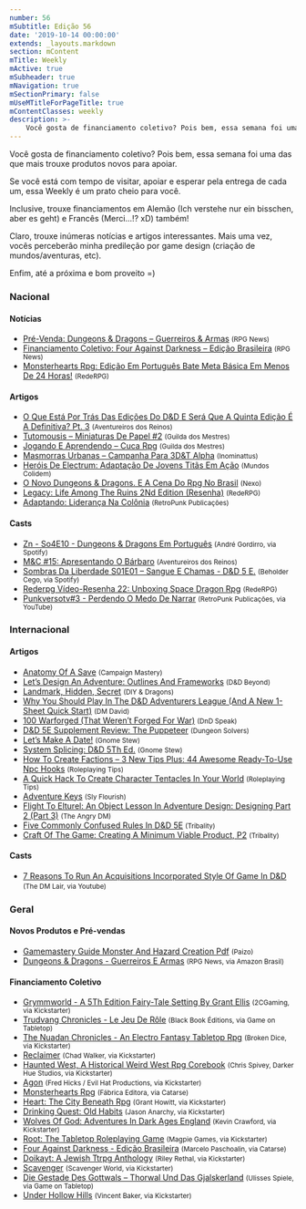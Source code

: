 ```yaml
---
number: 56
mSubtitle: Edição 56
date: '2019-10-14 00:00:00'
extends: _layouts.markdown
section: mContent
mTitle: Weekly
mActive: true
mSubheader: true
mNavigation: true
mSectionPrimary: false
mUseMTitleForPageTitle: true
mContentClasses: weekly
description: >-
    Você gosta de financiamento coletivo? Pois bem, essa semana foi uma das que mais trouxe produtos novos para apoiar.    Se você está com tempo de visitar, apoiar e esperar pela entrega de cada um, essa Weekly é um prato cheio para você.    Inclusive, trouxe financiamentos em Alemão (Ich verste
---
```


Você gosta de financiamento coletivo? Pois bem, essa semana foi uma das que mais trouxe produtos novos para apoiar.

Se você está com tempo de visitar, apoiar e esperar pela entrega de cada um, essa Weekly é um prato cheio para você.

Inclusive, trouxe financiamentos em Alemão (Ich verstehe nur ein bisschen, aber es geht) e Francês (Merci...!? xD) também! 

Claro, trouxe inúmeras notícias e artigos interessantes. Mais uma vez, vocês perceberão minha predileção por game design (criação de mundos/aventuras, etc).

Enfim, até a próxima e bom proveito =)

### Nacional

#### Notícias

- [Pré-Venda: Dungeons &amp; Dragons – Guerreiros &amp; Armas] <small>(RPG News)</small>
- [Financiamento Coletivo: Four Against Darkness – Edição Brasileira] <small>(RPG News)</small>
- [Monsterhearts Rpg: Edição Em Português Bate Meta Básica Em Menos De 24 Horas!] <small>(RedeRPG)</small>

#### Artigos

- [O Que Está Por Trás Das Edições Do D&amp;D E Será Que A Quinta Edição É A Definitiva? Pt. 3] <small>(Aventureiros dos Reinos)</small>
- [Tutomousis – Miniaturas De Papel #2] <small>(Guilda dos Mestres)</small>
- [Jogando E Aprendendo – Cuca Rpg] <small>(Guilda dos Mestres)</small>
- [Masmorras Urbanas – Campanha Para 3D&amp;T Alpha] <small>(Inominattus)</small>
- [Heróis De Electrum: Adaptação De Jovens Titãs Em Ação] <small>(Mundos Colidem)</small>
- [O Novo Dungeons &amp; Dragons. E A Cena Do Rpg No Brasil] <small>(Nexo)</small>
- [Legacy: Life Among The Ruins 2Nd Edition (Resenha)] <small>(RedeRPG)</small>
- [Adaptando: Liderança Na Colônia] <small>(RetroPunk Publicações)</small>

#### Casts

- [Zn - So4E10 - Dungeons &amp; Dragons Em Português] <small>(André Gordirro, via Spotify)</small>
- [M&amp;C #15: Apresentando O Bárbaro] <small>(Aventureiros dos Reinos)</small>
- [Sombras Da Liberdade S01E01 – Sangue E Chamas - D&amp;D 5 E.] <small>(Beholder Cego, via Spotify)</small>
- [Rederpg Vídeo-Resenha 22: Unboxing Space Dragon Rpg] <small>(RedeRPG)</small>
- [Punkversotv#3 - Perdendo O Medo De Narrar] <small>(RetroPunk Publicações, via YouTube)</small>

### Internacional

#### Artigos

- [Anatomy Of A Save] <small>(Campaign Mastery)</small>
- [Let’s Design An Adventure: Outlines And Frameworks] <small>(D&amp;D Beyond)</small>
- [Landmark, Hidden, Secret] <small>(DIY &amp; Dragons)</small>
- [Why You Should Play In The D&amp;D Adventurers League (And A New 1-Sheet Quick Start)] <small>(DM David)</small>
- [100 Warforged (That Weren’t Forged For War)] <small>(DnD Speak)</small>
- [D&amp;D 5E Supplement Review: The Puppeteer] <small>(Dungeon Solvers)</small>
- [Let’s Make A Date!] <small>(Gnome Stew)</small>
- [System Splicing: D&amp;D 5Th Ed.] <small>(Gnome Stew)</small>
- [How To Create Factions – 3 New Tips Plus: 44 Awesome Ready-To-Use Npc Hooks] <small>(Roleplaying Tips)</small>
- [A Quick Hack To Create Character Tentacles In Your World] <small>(Roleplaying Tips)</small>
- [Adventure Keys] <small>(Sly Flourish)</small>
- [Flight To Elturel: An Object Lesson In Adventure Design: Designing Part 2 (Part 3)] <small>(The Angry DM)</small>
- [Five Commonly Confused Rules In D&amp;D 5E] <small>(Tribality)</small>
- [Craft Of The Game: Creating A Minimum Viable Product, P2] <small>(Tribality)</small>

#### Casts

- [7 Reasons To Run An Acquisitions Incorporated Style Of Game In D&amp;D] <small>(The DM Lair, via Youtube)</small>

### Geral

#### Novos Produtos e Pré-vendas

- [Gamemastery Guide Monster And Hazard Creation Pdf] <small>(Paizo)</small>
- [Dungeons &amp; Dragons - Guerreiros E Armas] <small>(RPG News, via Amazon Brasil)</small>

#### Financiamento Coletivo

- [Grymmworld - A 5Th Edition Fairy-Tale Setting By Grant Ellis] <small>(2CGaming, via Kickstarter)</small>
- [Trudvang Chronicles - Le Jeu De Rôle] <small>(Black Book Éditions, via Game on Tabletop)</small>
- [The Nuadan Chronicles - An Electro Fantasy Tabletop Rpg] <small>(Broken Dice, via Kickstarter)</small>
- [Reclaimer] <small>(Chad Walker, via Kickstarter)</small>
- [Haunted West, A Historical Weird West Rpg Corebook] <small>(Chris Spivey, Darker Hue Studios, via Kickstarter)</small>
- [Agon] <small>(Fred Hicks / Evil Hat Productions, via Kickstarter)</small>
- [Monsterhearts Rpg] <small>(Fábrica Editora, via Catarse)</small>
- [Heart: The City Beneath Rpg] <small>(Grant Howitt, via Kickstarter)</small>
- [Drinking Quest: Old Habits] <small>(Jason Anarchy, via Kickstarter)</small>
- [Wolves Of God: Adventures In Dark Ages England] <small>(Kevin Crawford, via Kickstarter)</small>
- [Root: The Tabletop Roleplaying Game] <small>(Magpie Games, via Kickstarter)</small>
- [Four Against Darkness - Edição Brasileira] <small>(Marcelo Paschoalin, via Catarse)</small>
- [Doikayt: A Jewish Ttrpg Anthology] <small>(Riley Rethal, via Kickstarter)</small>
- [Scavenger] <small>(Scavenger World, via Kickstarter)</small>
- [Die Gestade Des Gottwals – Thorwal Und Das Gjalskerland] <small>(Ulisses Spiele, via Game on Tabletop)</small>
- [Under Hollow Hills] <small>(Vincent Baker, via Kickstarter)</small>


[Doikayt: A Jewish Ttrpg Anthology]: https://www.kickstarter.com/projects/5527230/doikayt-a-jewish-ttrpg-anthology/
[Wolves Of God: Adventures In Dark Ages England]: https://www.kickstarter.com/projects/1637945166/wolves-of-god-adventures-in-dark-ages-england
[Grymmworld - A 5Th Edition Fairy-Tale Setting By Grant Ellis]: https://www.kickstarter.com/projects/2cgaming/grymmworld-a-5th-edition-fairy-tale-setting-by-grant-ellis
[Scavenger]: https://www.kickstarter.com/projects/scavenger/scavenger-0
[Die Gestade Des Gottwals – Thorwal Und Das Gjalskerland]: https://www.gameontabletop.com/cf239/die-gestade-des-gottwals-thorwal-und-das-gjalskerland.html
[Trudvang Chronicles - Le Jeu De Rôle]: https://www.gameontabletop.com/cf183/trudvang-chronicles-le-jeu-de-role.html
[Pré-Venda: Dungeons &amp; Dragons – Guerreiros &amp; Armas]: https://newsrpg.wordpress.com/2019/10/12/pre-venda-dungeons-dragons-guerreiros-e-armas/
[Dungeons &amp; Dragons - Guerreiros E Armas]: https://www.amazon.com.br/Dungeons-Dragons-Guerreiros-Wizards-Coast/dp/6580448075/
[Five Commonly Confused Rules In D&amp;D 5E]: https://www.tribality.com/2019/10/11/five-commonly-confused-rules-in-dd-5e/
[Monsterhearts Rpg: Edição Em Português Bate Meta Básica Em Menos De 24 Horas!]: https://www.rederpg.com.br/2019/10/11/monsterhearts-rpg-edicao-em-portugues-bate-meta-basica-em-menos-de-24-horas/
[Monsterhearts Rpg]: https://www.catarse.me/monsterhearts
[Gamemastery Guide Monster And Hazard Creation Pdf]: https://paizo.com/products/btq021ct?Gamemastery-Guide-Monster-and-Hazard-Creation
[Let’s Make A Date!]: https://gnomestew.com/lets-make-a-date/
[D&amp;D 5E Supplement Review: The Puppeteer]: https://www.dungeonsolvers.com/2019/10/11/dd-5e-supplement-review-the-puppeteer/
[Heróis De Electrum: Adaptação De Jovens Titãs Em Ação]: https://www.mundoscolidem.com.br/herois-de-electrum-adaptacao-de-jovens-titas-em-acao/
[Rederpg Vídeo-Resenha 22: Unboxing Space Dragon Rpg]: https://www.youtube.com/watch?v=dS22w3QDvBA
[O Que Está Por Trás Das Edições Do D&amp;D E Será Que A Quinta Edição É A Definitiva? Pt. 3]: http://aventureirosdosreinos.com/o-que-esta-por-tras-das-edicoes-do-dd-e-sera-que-a-quinta-edicao-e-a-definitiva-pt-3/
[Adaptando: Liderança Na Colônia]: https://retropunk.com.br/editora/adaptando-lideranca-na-colonia/
[100 Warforged (That Weren’t Forged For War)]: http://dndspeak.com/2019/10/100-warforged-that-werent-forged-for-war/
[Tutomousis – Miniaturas De Papel #2]: http://guildadosmestres.com.br/2019/10/09/tutomousis-miniaturas-de-papel-2/
[Drinking Quest: Old Habits]: https://www.kickstarter.com/projects/drinkingquest/drinking-quest-old-habits
[The Nuadan Chronicles - An Electro Fantasy Tabletop Rpg]: https://www.kickstarter.com/projects/nuadanchronicles/the-nuadan-chronicles-an-electro-fantasy-tabletop-rpg
[Haunted West, A Historical Weird West Rpg Corebook]: https://www.kickstarter.com/projects/1881168175/haunted-west-a-historical-weird-west-rpg-corebook
[Agon]: https://www.kickstarter.com/projects/evilhat/agon
[Reclaimer]: https://www.kickstarter.com/projects/2089483951/reclaimer
[Flight To Elturel: An Object Lesson In Adventure Design: Designing Part 2 (Part 3)]: https://theangrygm.com/flight-to-elturel-part-3/
[Root: The Tabletop Roleplaying Game]: https://www.kickstarter.com/projects/magpiegames/root-the-tabletop-roleplaying-game
[Under Hollow Hills]: https://www.kickstarter.com/projects/226674021/under-hollow-hills
[Heart: The City Beneath Rpg]: https://www.kickstarter.com/projects/gshowitt/heart-the-city-beneath
[Legacy: Life Among The Ruins 2Nd Edition (Resenha)]: https://www.rederpg.com.br/2019/10/08/legacy-life-among-the-ruins-2nd-edition-resenha/
[How To Create Factions – 3 New Tips Plus: 44 Awesome Ready-To-Use Npc Hooks]: https://www.roleplayingtips.com/rptn/how-to-create-factions-3-new-tips-plus-44-awesome-ready-to-use-npc-hooks/
[Financiamento Coletivo: Four Against Darkness – Edição Brasileira]: https://newsrpg.wordpress.com/2019/10/08/financiamento-coletivo-four-against-darkness-edicao-brasileira/
[Four Against Darkness - Edição Brasileira]: https://www.catarse.me/pt/4ad
[7 Reasons To Run An Acquisitions Incorporated Style Of Game In D&amp;D]: https://www.youtube.com/watch?v=EiRHjDIhwMw
[Why You Should Play In The D&amp;D Adventurers League (And A New 1-Sheet Quick Start)]: https://dmdavid.com/tag/why-you-should-play-in-the-dd-adventures-league-and-a-new-1-sheet-quick-start/
[M&amp;C #15: Apresentando O Bárbaro]: http://aventureirosdosreinos.com/mc-15-apresentando-o-barbaro/
[Jogando E Aprendendo – Cuca Rpg]: http://guildadosmestres.com.br/2019/10/07/jogando-e-aprendendo-cuca-rpg/
[System Splicing: D&amp;D 5Th Ed.]: https://gnomestew.com/system-splicing-dd-5th-ed/
[Anatomy Of A Save]: http://www.campaignmastery.com/blog/anatomy-of-a-save/
[A Quick Hack To Create Character Tentacles In Your World]: https://www.roleplayingtips.com/rptn/a-quick-hack-to-create-character-tentacles-in-your-world/
[Craft Of The Game: Creating A Minimum Viable Product, P2]: https://www.tribality.com/2019/10/07/craft-of-the-game-creating-a-minimum-viable-product-p2/
[Adventure Keys]: https://slyflourish.com/adventure_keys.html
[Punkversotv#3 - Perdendo O Medo De Narrar]: https://www.youtube.com/watch?v=2zOF9GrMJTY
[Let’s Design An Adventure: Outlines And Frameworks]: https://www.dndbeyond.com/posts/623-lets-design-an-adventure-outlines-and-frameworks
[Sombras Da Liberdade S01E01 – Sangue E Chamas - D&amp;D 5 E.]: https://anchor.fm/cozinha-da-gnoma/episodes/Sombras-da-Liberdade-S01E01--Sangue-e-chamas---DD-5-e-e6eu2g
[O Novo Dungeons &amp; Dragons. E A Cena Do Rpg No Brasil]: https://www.nexojornal.com.br/expresso/2019/10/09/O-novo-Dungeons-Dragons.-E-a-cena-do-RPG-no-Brasil
[Landmark, Hidden, Secret]: https://diyanddragons.blogspot.com/2019/10/landmark-hidden-secret.html
[Masmorras Urbanas – Campanha Para 3D&amp;T Alpha]: https://inominattus.org/2019/10/09/masmorras-urbanas-campanha-para-3dt-alpha/
[Zn - So4E10 - Dungeons &amp; Dragons Em Português]: https://open.spotify.com/episode/3ak7KlaNKBOmXIiCnTf0On
